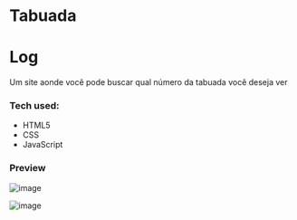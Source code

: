 # Tabuada

 Log
===================
Um site aonde você pode buscar qual número da tabuada você deseja ver

### Tech used:
- HTML5
- CSS
- JavaScript

### Preview

![image](https://github.com/GiovanniDSouza/Tabuada/assets/80133913/e4572fa5-9f1d-48c9-b678-41d639715320)

![image](https://github.com/GiovanniDSouza/Tabuada/assets/80133913/d2e1a468-795d-4d67-89b7-3e85b871223c)

